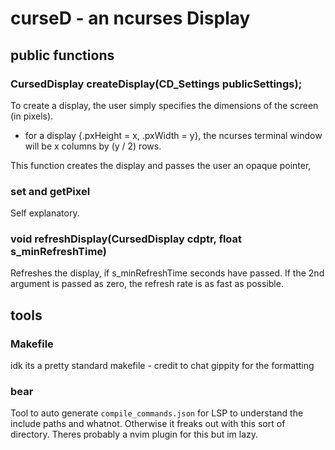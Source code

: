 # curseD - an n**curse**s **D**isplay

## public functions
### CursedDisplay createDisplay(CD_Settings publicSettings);
To create a display, the user simply specifies the dimensions of the screen (in pixels).
- for a display {.pxHeight = x, .pxWidth = y}, the ncurses terminal window will be x columns by (y / 2) rows. 

This function creates the display and passes the user an opaque pointer,
### set and getPixel 
Self explanatory.

### void refreshDisplay(CursedDisplay cdptr, float s_minRefreshTime)
Refreshes the display, if s_minRefreshTime seconds have passed.
If the 2nd argument is passed as zero, the refresh rate is as fast as possible. 

## tools

### Makefile
idk its a pretty standard makefile - credit to chat gippity for the formatting 

### bear
Tool to auto generate `compile_commands.json` for LSP to understand the include paths and whatnot. Otherwise it freaks out with this sort of directory. Theres probably a nvim plugin for this but im lazy.

